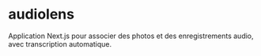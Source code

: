 # audiolens
Application Next.js pour associer des photos et des enregistrements audio, avec transcription automatique.
